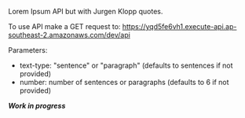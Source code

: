 Lorem Ipsum API but with Jurgen Klopp quotes.

To use API make a GET request to: https://yqd5fe6vh1.execute-api.ap-southeast-2.amazonaws.com/dev/api

Parameters:

  - text-type: "sentence" or "paragraph" (defaults to sentences if not provided)
  - number: number of sentences or paragraphs (defaults to 6 if not provided)


***Work in progress***
